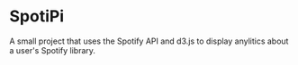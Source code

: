 # SpotiPi
A small project that uses the Spotify API and d3.js to display anylitics about a user's Spotify library.

